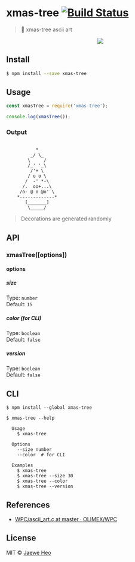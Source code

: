 # xmas-tree [![Build Status](https://travis-ci.org/importre/xmas-tree.svg?branch=master)](https://travis-ci.org/importre/xmas-tree)

> :christmas_tree: xmas-tree ascii art

<p align="center"><img src="https://cloud.githubusercontent.com/assets/1744446/21429876/13737bee-c8a4-11e6-9824-a827bfcf639f.gif"></p>


## Install

```sh
$ npm install --save xmas-tree
```


## Usage

```js
const xmasTree = require('xmas-tree');

console.log(xmasTree());
```

### Output

```

           *
         _/ \_
        \     /
        /_' '_\
         /'+ \
        / o o \
       /  -' *-\
      /.  oo+...\
     /o- @ o @o' \
    *-------------*
       [_______]
        \_____/

```

> Decorations are generated randomly


## API

### xmasTree(\[options\])

#### options

##### size

Type: `number`<br>
Default: `15`

##### color (for CLI)

Type: `boolean`<br>
Default: `false`

##### version

Type: `boolean`<br>
Default: `false`


## CLI

```
$ npm install --global xmas-tree
```

```
$ xmas-tree --help

  Usage
    $ xmas-tree

  Options
    --size number
    --color  # for CLI

  Examples
    $ xmas-tree
    $ xmas-tree --size 30
    $ xmas-tree --color
    $ xmas-tree --version
```


## References

- [WPC/ascii_art.c at master · OLIMEX/WPC](https://goo.gl/VLGyVL)


## License

MIT © [Jaewe Heo](http://importre.com)

